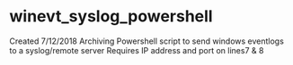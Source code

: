 # winevt_syslog_powershell
Created 7/12/2018
Archiving Powershell script to send windows eventlogs to a syslog/remote server
Requires IP address and port on lines7 & 8
